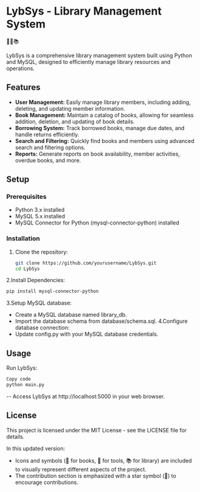 # LybSys - Library Management System

📘🔧📚

LybSys is a comprehensive library management system built using Python and MySQL, designed to efficiently manage library resources and operations.

## Features

- **User Management:** Easily manage library members, including adding, deleting, and updating member information.
- **Book Management:** Maintain a catalog of books, allowing for seamless addition, deletion, and updating of book details.
- **Borrowing System:** Track borrowed books, manage due dates, and handle returns efficiently.
- **Search and Filtering:** Quickly find books and members using advanced search and filtering options.
- **Reports:** Generate reports on book availability, member activities, overdue books, and more.

## Setup

### Prerequisites

- Python 3.x installed
- MySQL 5.x installed
- MySQL Connector for Python (mysql-connector-python) installed

### Installation

1. Clone the repository:
   ```bash
   git clone https://github.com/yourusername/LybSys.git
   cd LybSys
   ```
2.Install Dependencies:
  ```bash
  pip install mysql-connector-python
```
3.Setup MySQL database:

 - Create a MySQL database named library_db.
 - Import the database schema from database/schema.sql.
4.Configure database connection:
 - Update config.py with your MySQL database credentials.

## Usage
Run LybSys:

```bash
Copy code
python main.py
```
-- Access LybSys at http://localhost:5000 in your web browser.


## License
This project is licensed under the MIT License - see the LICENSE file for details.

In this updated version:

- Icons and symbols (📘 for books, 🔧 for tools, 📚 for library) are included to visually represent different aspects of the project.
- The contribution section is emphasized with a star symbol (🌟) to encourage contributions.
  
